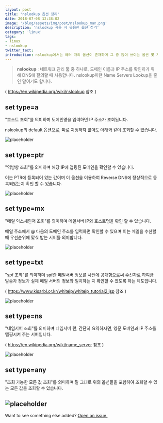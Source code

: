 ```yaml
---
layout: post
title: "nslookup 옵션 정리"
date: 2018-07-08 12:38:02
image: '/blog/assets/img/post/nslookup_man.png'
description: 'nslookup 사용 시 유용한 옵션 정리'
category: 'linux'
tags:
- linux
- nslookup
twitter_text:
introduction: nslookup에서는 여러 개의 옵션이 존재하며 그 중 많이 쓰이는 옵션 몇 개를 정리하였습니다.
---
```


> **nslookup** : 네트워크 관리 툴 중 하나로, 도메인 이름과 IP 주소를 확인하기 위해 DNS에 질의할 때 사용합니다. nslookup이란 Name Servers Lookup을 줄인 말이기도 합니다.

( <a href="https://en.wikipedia.org/wiki/nslookup">https://en.wikipedia.org/wiki/nslookup</a> 참조 )


## set type=a

"호스트 조회"를 의미하며 도메인명을 입력하면 IP 주소가 조회됩니다.

nslookup의 default 옵션으로, 따로 지정하지 않아도 아래와 같이 조회할 수 있습니다.

![placeholder](/blog/assets/img/post/nslookup_a.png "set type=a")


## set type=ptr

"역방향 조회"를 의미하며 해당 IP에 맵핑된 도메인을 확인할 수 있습니다.

이는 PTR에 등록되어 있는 값이며 이 옵션을 이용하여 Reverse DNS에 정상적으로 등록되었는지 확인 할 수 있습니다.

![placeholder](/blog/assets/img/post/nslookup_ptr.png "set type=ptr")


## set type=mx

"메일 익스체인저 조회"를 의미하며 메일서버 IP와 호스트명을 확인 할 수 있습니다.

메일 주소에서 @ 다음의 도메인 주소를 입력하면 확인할 수 있으며 이는 메일을 수신할 때 우선순위에 맞춰 받는 서버를 의미합니다.

![placeholder](/blog/assets/img/post/nslookup_mx.png "set type=mx")


## set type=txt

"spf 조회"를 의미하며 spf란 메일서버 정보를 사전에 공개함으로써 수신자로 하여금 발송자 정보가 실제 메일 서버의 정보와 일치하는 지 확인할 수 있도록 하는 제도입니다.

( <a href="https://www.kisarbl.or.kr/whiteip/whiteip_tutorial2.jsp">https://www.kisarbl.or.kr/whiteip/whiteip_tutorial2.jsp</a> 참조 )

![placeholder](/blog/assets/img/post/nslookup_txt.png "set type=txt")


## set type=ns

"네임서버 조회"를 의미하며 네임서버 란, 간단히 요약하자면, 영문 도메인과 IP 주소를 맵핑시켜 주는 서버입니다.

( <a href="https://en.wikipedia.org/wiki/name_server">https://en.wikipedia.org/wiki/name_server</a> 참조 )

![placeholder](/blog/assets/img/post/nslookup_ns.png "set type=ns")


## set type=any

"조회 가능한 모든 값 조회"를 의미하며 말 그대로 위의 옵션들을 포함하여 조회할 수 있는 모든 값을 조회할 수 있습니다.

![placeholder](/blog/assets/img/post/nslookup_any.png "set type=any")
-----

Want to see something else added? <a href="https://github.com/melancholy14/blog/issues/new">Open an issue.</a>
